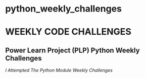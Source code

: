 # python_weekly_challenges
# WEEKLY CODE CHALLENGES
## Power Learn Project (PLP) Python Weekly Challenges

*I Attempted The Python Module Weekly Challenges*
